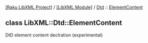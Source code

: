 [[Raku LibXML Project]](https://libxml-raku.github.io)
 / [[LibXML Module]](https://libxml-raku.github.io/LibXML-raku)
 / [Dtd](https://libxml-raku.github.io/LibXML-raku/Dtd)
 :: [ElementContent](https://libxml-raku.github.io/LibXML-raku/Dtd/ElementContent)

class LibXML::Dtd::ElementContent
---------------------------------

DtD element content declration (experimental)

